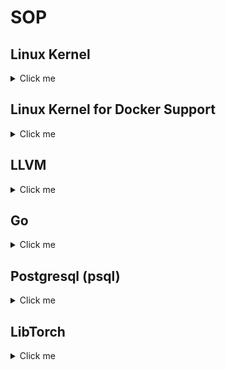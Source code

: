 # SOP

## Linux Kernel

<details>
  <summary>Click me</summary>

  #### Bootstrap Linux Kernel Config

  ```
  #
  ### packages
  #
  # debian
  sudo apt-get install --no-install-recommends build-essential bc kmod flex libncurses5-dev libelf-dev libssl-dev dwarves bison
  # arch
  sudo pacman -S base-devel python bc pahole

  #
  ### bootstrap config
  #
  lsmod > /tmp/lsmod.txt
  make LSMOD=/tmp/lsmod.txt localmodconfig
  make menuconfig
    - CONFIG_LOCALVERSION="-xiejw"

  # now go to next subsection.
  ```

  #### Build Linux Kernel

  Arch Linux:

  - Download kernel from https://kernel.org/ and link as `kernel/linux`
  - Copy config file as `kernel/linux/.config`
  - Run

  ```
  make menuconfig
  grep =m .config | wc
  time make [-j1]
  sudo make modules_install
  sudo ~/Workspace/y/dotfiles/tools/kernel_install.sh
  ```

</details>

## Linux Kernel for Docker Support

<details>
  <summary>Click me</summary>

  Refs:
  - https://wiki.archlinux.org/title/docker
  - https://wiki.gentoo.org/wiki/Docker
  - https://ungleich.ch/en-us/cms/blog/2018/08/18/iptables-vs-nftables/

  Minimal changes for Docker support
  ```
    [*] Networking support  --->
          Networking options  --->
            <*> 802.1d Ethernet Bridging
            [*] Network packet filtering framework (Netfilter)  --->
                [*] Advanced netfilter configuration
                [*]  Bridged IP/ARP packets filtering
                    IP: Netfilter Configuration  --->
                      <*> IP tables support (required for filtering/masq/NAT)
                      <*>   Packet filtering
                      <*>   iptables NAT support
                      <*>     MASQUERADE target support
                    Core Netfilter Configuration  --->
                      <*> Netfilter connection tracking support
                      <*> Connection tracking netlink interface
                      *** Xtables matches ***
                      <*>   "addrtype" address type match support
                      <*>   "conntrack" connection tracking match support
    Device Drivers  --->
        [*] Multiple devices driver support (RAID and LVM)  --->
            <*>   Device mapper support
            <*>     Thin provisioning target
        [*] Network device support  --->
            [*]   Network core driver support
            <*>     Virtual ethernet pair device
    File systems  --->
        <*> Overlay filesystem support
        Pseudo filesystems  --->
            [*] HugeTLB file system support
  ```


  If `nf_tables` is used instead of legacy `iptables` (by run `sudo iptables`),
  then enable the following options

  ```
    [*] Networking support  --->
          Networking options  --->
            [*] Network packet filtering framework (Netfilter)  --->
                    Core Netfilter Configuration  --->
                        <*> Netfilter nf_tables support
                            <*> Netfilter nf_tables conntrack module
                            <*> Netfilter nf_tables masquerade support
                            <*> Netfilter nf_tables nat support
                            <*> Netfilter x_tables over nf_tables module
  ```

  FAQ:
  1. Module sign
     ```
     # error
     make[1]: *** No make rule for making targets <n>, needed for <certs/x509_certificate_list>.  Stop.

     # fix
     CONFIG_MODULE_SIG_KEY="certs/signing_key.pem"
     CONFIG_SYSTEM_TRUSTED_KEYS=""
     ```



</details>

## LLVM

<details>
  <summary>Click me</summary>

  #### Bootstrap

  ```
  ##########
  # packages
  ##########
  #
  # debian
  apt --no-install-recommends install xz-utils cmake ninja-build python3
  # arch
  pacman -S cmake ninja python3
  ```

  #### Download

  - https://releases.llvm.org/
  - https://github.com/llvm/llvm-project.git


  #### Compile

  Target folder:
  ```
  build/llvm/{src,install}
  ```

  Build cmd:
  ```
  mkdir build/llvm/build-<date>
  cd build/llvm/build-<date>

  sh ~/Workspace/y/dotfiles/tools/llvm_config.sh
  time ninja [-j2]

  rm build/llvm/install
  ln -sf build/llvm/build-<date> build/llvm/install
  ```
</details>

## Go

<details>
  <summary>Click me</summary>

  #### Install

  Go [official site](http://golang.org) to download. It is recommended **not** to
  use Linux distro package to install, as it could be super old.

  Typically, the install can be done via:

  ```
  sudo tar -C /usr/local -xzf go$VERSION.$OS-$ARCH.tar.gz
  ```
</details>

## Postgresql (psql)

<details>
  <summary>Click me</summary>

  Refs:
  - https://www.postgresql.org/ftp/source/v16.1/
  - https://www.postgresql.org/docs/current/install-make.html

  #### Bootstrap

  ```
  #
  ### packages
  #
  # debian
  apt --no-install-recommends install libicu-dev
  # arch
  #
  # macOS
  brew install icu4c
  ```

  #### Compile and Install

  ```
  # compile
  cd build/psql/src
  ## next line is needed for macOS brew
  export PKG_CONFIG_PATH="/opt/homebrew/opt/icu4c/lib/pkgconfig"
  ./configure --prefix=`pwd`/../build-2023-<date>
  make

  # install
  make install
  cd ..
  ln -sf build-<date> install
  ```
  #### Test

  ```
  mkdir data16
  ./install/bin/initdb -D ./data16/
  cat data16/postgresql.conf  # change port 5433
  install/bin/pg_ctl -D ./data16/ -l logfile start
  tail -f logfile
  ./install/bin/psql -p 5433 -d postgres
  select current_time;
  ```

</details>

## LibTorch

<details>
  <summary>Click me</summary>

  libtorch with mps on mac (amd64) and debian (amd64).

  - ensure `clang` is built-in verison (not customized clang from source code)
  - prepare the python venv

  ```
  #
  # (One-time Setup) Prepare the python venv
  #
  cd ~/Workspace/build
  python3 -m venv pyenv
  source ./pyenv/bin/activate

  #
  # (One-time Setup) Required for compiling libtorch
  #
  pip3 install pyyaml typing_extensions

  #
  # (One-time Setup) [Optional] for testing pytorch
  #
  pip3 install -U torch numpy
  pip3 install torch --index-url https://download.pytorch.org/whl/cpu   # if [cpu] only
  ```

  - Follow the cmds:

  ```
  #
  # (One-time Setup) Prepare source code
  #
  cd build/torch
  git clone --recursive https://github.com/pytorch/pytorch.git git
  ln -sf git src

  #
  # [Optional] Checkout specific tag
  #
  git tag -l 'v*'             # search all tags for releases.
  git checkout tags/v2.2.1    # ping to latest release.
  git submodule update        # run once to adjust the submodule.

  #
  # prepare cmake with ninja
  #
  mkdir build-<date>
  cd build-<date>

  ~/Workspace/y/tools/torch_config.sh              # macOS
  ~/Workspace/y/tools/torch_config_debian.sh       # debian

  #
  # compile and install with ninja
  #
  time ninja -j4
  ninja install

  #
  # finish the install
  #
  cd ..
  ln -sf install-<data> install
  ```

  Refs:
  - https://pytorch.org/cppdocs/installing.html
  - https://discuss.pytorch.org/t/compile-libtorch-c-api-from-source/81624
  - https://github.com/pytorch/pytorch/blob/master/docs/libtorch.rst
  - https://github.com/mlverse/libtorch-mac-m1
</details>
